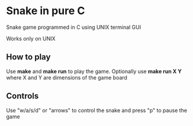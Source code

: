 # Snake in pure C 
Snake game programmed in C using UNIX terminal GUI

Works only on UNIX

## How to play
Use **make** and **make run** to play the game.
Optionally use **make run X Y** where X and Y are dimensions of the game board

## Controls
Use "w/a/s/d" or "arrows" to control the snake and press "p" to pause the game
